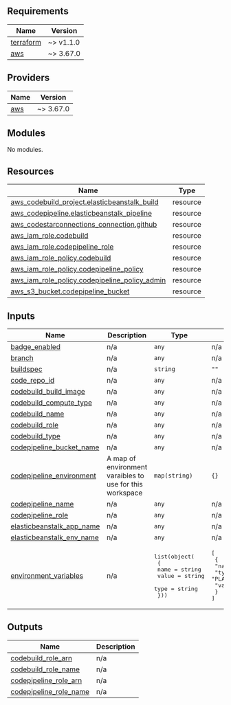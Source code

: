 ## Requirements

| Name | Version |
|------|---------|
| <a name="requirement_terraform"></a> [terraform](#requirement\_terraform) | ~> v1.1.0 |
| <a name="requirement_aws"></a> [aws](#requirement\_aws) | ~> 3.67.0 |

## Providers

| Name | Version |
|------|---------|
| <a name="provider_aws"></a> [aws](#provider\_aws) | ~> 3.67.0 |

## Modules

No modules.

## Resources

| Name | Type |
|------|------|
| [aws_codebuild_project.elasticbeanstalk_build](https://registry.terraform.io/providers/hashicorp/aws/latest/docs/resources/codebuild_project) | resource |
| [aws_codepipeline.elasticbeanstalk_pipeline](https://registry.terraform.io/providers/hashicorp/aws/latest/docs/resources/codepipeline) | resource |
| [aws_codestarconnections_connection.github](https://registry.terraform.io/providers/hashicorp/aws/latest/docs/resources/codestarconnections_connection) | resource |
| [aws_iam_role.codebuild](https://registry.terraform.io/providers/hashicorp/aws/latest/docs/resources/iam_role) | resource |
| [aws_iam_role.codepipeline_role](https://registry.terraform.io/providers/hashicorp/aws/latest/docs/resources/iam_role) | resource |
| [aws_iam_role_policy.codebuild](https://registry.terraform.io/providers/hashicorp/aws/latest/docs/resources/iam_role_policy) | resource |
| [aws_iam_role_policy.codepipeline_policy](https://registry.terraform.io/providers/hashicorp/aws/latest/docs/resources/iam_role_policy) | resource |
| [aws_iam_role_policy.codepipeline_policy_admin](https://registry.terraform.io/providers/hashicorp/aws/latest/docs/resources/iam_role_policy) | resource |
| [aws_s3_bucket.codepipeline_bucket](https://registry.terraform.io/providers/hashicorp/aws/latest/docs/resources/s3_bucket) | resource |

## Inputs

| Name | Description | Type | Default | Required |
|------|-------------|------|---------|:--------:|
| <a name="input_badge_enabled"></a> [badge\_enabled](#input\_badge\_enabled) | n/a | `any` | n/a | yes |
| <a name="input_branch"></a> [branch](#input\_branch) | n/a | `any` | n/a | yes |
| <a name="input_buildspec"></a> [buildspec](#input\_buildspec) | n/a | `string` | `""` | no |
| <a name="input_code_repo_id"></a> [code\_repo\_id](#input\_code\_repo\_id) | n/a | `any` | n/a | yes |
| <a name="input_codebuild_build_image"></a> [codebuild\_build\_image](#input\_codebuild\_build\_image) | n/a | `any` | n/a | yes |
| <a name="input_codebuild_compute_type"></a> [codebuild\_compute\_type](#input\_codebuild\_compute\_type) | n/a | `any` | n/a | yes |
| <a name="input_codebuild_name"></a> [codebuild\_name](#input\_codebuild\_name) | n/a | `any` | n/a | yes |
| <a name="input_codebuild_role"></a> [codebuild\_role](#input\_codebuild\_role) | n/a | `any` | n/a | yes |
| <a name="input_codebuild_type"></a> [codebuild\_type](#input\_codebuild\_type) | n/a | `any` | n/a | yes |
| <a name="input_codepipeline_bucket_name"></a> [codepipeline\_bucket\_name](#input\_codepipeline\_bucket\_name) | n/a | `any` | n/a | yes |
| <a name="input_codepipeline_environment"></a> [codepipeline\_environment](#input\_codepipeline\_environment) | A map of environment varaibles to use for this workspace | `map(string)` | `{}` | no |
| <a name="input_codepipeline_name"></a> [codepipeline\_name](#input\_codepipeline\_name) | n/a | `any` | n/a | yes |
| <a name="input_codepipeline_role"></a> [codepipeline\_role](#input\_codepipeline\_role) | n/a | `any` | n/a | yes |
| <a name="input_elasticbeanstalk_app_name"></a> [elasticbeanstalk\_app\_name](#input\_elasticbeanstalk\_app\_name) | n/a | `any` | n/a | yes |
| <a name="input_elasticbeanstalk_env_name"></a> [elasticbeanstalk\_env\_name](#input\_elasticbeanstalk\_env\_name) | n/a | `any` | n/a | yes |
| <a name="input_environment_variables"></a> [environment\_variables](#input\_environment\_variables) | n/a | <pre>list(object(<br>    {<br>      name  = string<br>      value = string<br>      type  = string<br>  }))</pre> | <pre>[<br>  {<br>    "name": "NO_BUILD_ENV_VARS",<br>    "type": "PLAINTEXT",<br>    "value": "TRUE"<br>  }<br>]</pre> | no |

## Outputs

| Name | Description |
|------|-------------|
| <a name="output_codebuild_role_arn"></a> [codebuild\_role\_arn](#output\_codebuild\_role\_arn) | n/a |
| <a name="output_codebuild_role_name"></a> [codebuild\_role\_name](#output\_codebuild\_role\_name) | n/a |
| <a name="output_codepipeline_role_arn"></a> [codepipeline\_role\_arn](#output\_codepipeline\_role\_arn) | n/a |
| <a name="output_codepipeline_role_name"></a> [codepipeline\_role\_name](#output\_codepipeline\_role\_name) | n/a |
